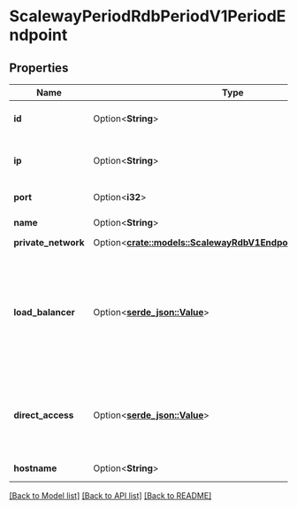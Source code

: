 # ScalewayPeriodRdbPeriodV1PeriodEndpoint

## Properties

Name | Type | Description | Notes
------------ | ------------- | ------------- | -------------
**id** | Option<**String**> | UUID of the endpoint (UUID format) | [optional]
**ip** | Option<**String**> | IPv4 address of the endpoint (IP address) | [optional]
**port** | Option<**i32**> | TCP port of the endpoint | [optional]
**name** | Option<**String**> | Name of the endpoint | [optional]
**private_network** | Option<[**crate::models::ScalewayRdbV1EndpointPrivateNetwork**](scaleway_rdb_v1_Endpoint_private_network.md)> |  | [optional]
**load_balancer** | Option<[**serde_json::Value**](.md)> | Load balancer details. Public endpoint for RDB instances which is systematically present. One per RDB instance | [optional]
**direct_access** | Option<[**serde_json::Value**](.md)> | Direct access details. Public endpoint reserved for read replicas. One per read replica | [optional]
**hostname** | Option<**String**> | Hostname of the endpoint | [optional]

[[Back to Model list]](../README.md#documentation-for-models) [[Back to API list]](../README.md#documentation-for-api-endpoints) [[Back to README]](../README.md)


